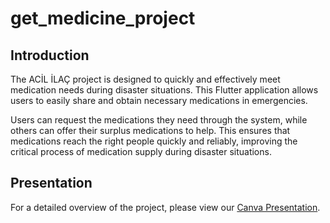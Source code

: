 # get_medicine_project

## Introduction

The ACİL İLAÇ project is designed to quickly and effectively meet medication needs during disaster situations. This Flutter application allows users to easily share and obtain necessary medications in emergencies.

Users can request the medications they need through the system, while others can offer their surplus medications to help. This ensures that medications reach the right people quickly and reliably, improving the critical process of medication supply during disaster situations.

## Presentation

For a detailed overview of the project, please view our [Canva Presentation](https://www.canva.com/design/DAFlFiXYqN8/hZmq86qUvrkSW7sP5jR8JA/edit?utm_content=DAFlFiXYqN8&utm_campaign=designshare&utm_medium=link2&utm_source=sharebutton).
